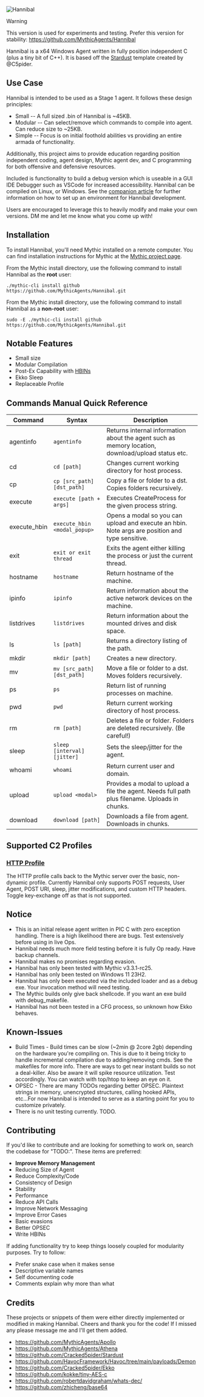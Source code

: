 ![Hannibal](documentation-payload/hannibal/Hannibal.svg)

> [!WARNING]
> This version is used for experiments and testing. Prefer this version for stability: https://github.com/MythicAgents/Hannibal

Hannibal is a x64 Windows Agent written in fully position independent C (plus a tiny bit of C++). It is based off the [Stardust](https://github.com/Cracked5pider/Stardust) template created by @C5pider.

## Use Case

Hannibal is intended to be used as a Stage 1 agent. It follows these design principles:

- Small -- A full sized .bin of Hannibal is ~45KB.
- Modular -- Can select/remove which commands to compile into agent. Can reduce size to ~25KB.
- Simple -- Focus is on initial foothold abilities vs providing an entire armada of functionality.

Additionally, this project aims to provide education regarding position independent coding, agent design, Mythic agent dev, and C programming for both offensive and defensive resources. 

Included is functionality to build a debug version which is useable in a GUI IDE Debugger such as VSCode for increased accessibility. Hannibal can be compiled on Linux, or Windows. See the [companion article](https://silentwarble.com/posts/making-monsters-1) for further information on how to set up an environment for Hannibal development.

Users are encouraged to leverage this to heavily modify and make your own versions. DM me and let me know what you come up with!

## Installation
To install Hannibal, you'll need Mythic installed on a remote computer. You can find installation instructions for Mythic at the [Mythic project page](https://github.com/its-a-feature/Mythic/).

From the Mythic install directory, use the following command to install Hannibal as the **root** user:

```
./mythic-cli install github https://github.com/MythicAgents/Hannibal.git
```

From the Mythic install directory, use the following command to install Hannibal as a **non-root** user:

```
sudo -E ./mythic-cli install github https://github.com/MythicAgents/Hannibal.git
```

## Notable Features
- Small size
- Modular Compilation
- Post-Ex Capability with [HBINs](https://github.com/silentwarble/hbin_template)
- Ekko Sleep
- Replaceable Profile

## Commands Manual Quick Reference

| Command        | Syntax                                                                                                                   | Description                                                                                             |
|----------------|--------------------------------------------------------------------------------------------------------------------------|---------------------------------------------------------------------------------------------------------|
| agentinfo      | `agentinfo`                                                                                                              | Returns internal information about the agent such as memory location, download/upload status etc.       |
| cd             | `cd [path]`                                                                                                              | Changes current working directory for host process.                                                     |
| cp             | `cp [src_path] [dst_path]`                                                                                               | Copy a file or folder to a dst. Copies folders recursively.                                             |
| execute        | `execute [path + args]`                                                                                                  | Executes CreateProcess for the given process string.                                                    |
| execute_hbin   | `execute_hbin <modal_popup>`                                                                                             | Opens a modal so you can upload and execute an hbin. Note args are position and type sensitive.         |
| exit           | `exit or exit thread`                                                                                                    | Exits the agent either killing the process or just the current thread.                                  |
| hostname       | `hostname`                                                                                                               | Return hostname of the machine.                                                                         |
| ipinfo         | `ipinfo`                                                                                                                 | Return information about the active network devices on the machine.                                     |
| listdrives     | `listdrives`                                                                                                             | Return information about the mounted drives and disk space.                                             |
| ls             | `ls [path]`                                                                                                              | Returns a directory listing of the path.                                                                |
| mkdir          | `mkdir [path]`                                                                                                           | Creates a new directory.                                                                                |
| mv             | `mv [src_path] [dst_path]`                                                                                               | Move a file or folder to a dst. Moves folders recursively.                                              |
| ps             | `ps`                                                                                                                     | Return list of running processes on machine.                                                            |
| pwd            | `pwd`                                                                                                                    | Return current working directory of host process.                                                       |
| rm             | `rm [path]`                                                                                                              | Deletes a file or folder. Folders are deleted recursively. (Be careful!)                                |
| sleep          | `sleep [interval] [jitter]`                                                                                              | Sets the sleep/jitter for the agent.                                                                    |
| whoami         | `whoami`                                                                                                                 | Return current user and domain.                                                                         |
| upload         | `upload <modal>`                                                                                                         | Provides a modal to upload a file the agent. Needs full path plus filename. Uploads in chunks.          |
| download       | `download [path]`                                                                                                        | Downloads a file from agent. Downloads in chunks.                                                       |


## Supported C2 Profiles

### [HTTP Profile](https://github.com/MythicC2Profiles/http)

The HTTP profile calls back to the Mythic server over the basic, non-dynamic profile. Currently Hannibal only supports POST requests, User Agent, POST URI, sleep, jitter modifications, and custom HTTP headers. Toggle key-exchange off as that is not supported.

## Notice

 - This is an initial release agent written in PIC C with zero exception handling. There is a high likelihood there are bugs. Test extensively before using in live Ops.
 - Hannibal needs much more field testing before it is fully Op ready. Have backup channels.
 - Hannibal makes no promises regarding evasion.
 - Hannibal has only been tested with Mythic v3.3.1-rc25.
 - Hannibal has only been tested on Windows 11 23H2.
 - Hannibal has only been executed via the included loader and as a debug exe. Your invocation method will need testing.
 - The Mythic builds only give back shellcode. If you want an exe build with debug_makefile.
 - Hannibal has not been tested in a CFG process, so unknown how Ekko behaves.

## Known-Issues

- Build Times - Build times can be slow (~2min @ 2core 2gb) depending on the hardware you're compiling on. This is due to it being tricky to handle incremental compilation due to adding/removing cmds. See the makefiles for more info. There are ways to get near instant builds so not a deal-killer. Also be aware it will spike resource utilization. Test accordingly. You can watch with top/htop to keep an eye on it.
- OPSEC - There are many TODOs regarding better OPSEC. Plaintext strings in memory, unencrypted structures, calling hooked APIs, etc...For now Hannibal is intended to serve as a starting point for you to customize privately.
- There is no unit testing currently. TODO.


## Contributing

If you'd like to contribute and are looking for something to work on, search the codebase for "TODO:". These items are preferred:

- **Improve Memory Management**
- Reducing Size of Agent
- Reduce Complexity/Code
- Consistency of Design
- Stability
- Performance
- Reduce API Calls
- Improve Network Messaging
- Improve Error Cases
- Basic evasions
- Better OPSEC
- Write HBINs

If adding functionality try to keep things loosely coupled for modularity purposes. Try to follow:

- Prefer snake case when it makes sense
- Descriptive variable names
- Self documenting code
- Comments explain why more than what

## Credits

These projects or snippets of them were either directly implemented or modified in making Hannibal. Cheers and thank you for the code! If I missed any please message me and I'll get them added.

- https://github.com/MythicAgents/Apollo
- https://github.com/MythicAgents/Athena
- https://github.com/Cracked5pider/Stardust
- https://github.com/HavocFramework/Havoc/tree/main/payloads/Demon
- https://github.com/Cracked5pider/Ekko
- https://github.com/kokke/tiny-AES-c
- https://github.com/robertdavidgraham/whats-dec/
- https://github.com/zhicheng/base64
